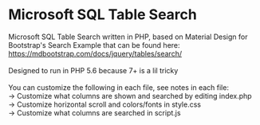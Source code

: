 # Microsoft SQL Table Search
Microsoft SQL Table Search written in PHP, based on Material Design for Bootstrap's Search Example that can be found here: https://mdbootstrap.com/docs/jquery/tables/search/
<br><br>
Designed to run in PHP 5.6 because 7+ is a lil tricky
<br><br>
You can customize the following in each file, see notes in each file:<br>
-> Customize what columns are shown and searched by editing index.php<br>
-> Customize horizontal scroll and colors/fonts in style.css <br>
-> Customize what columns are searched in script.js<br>
